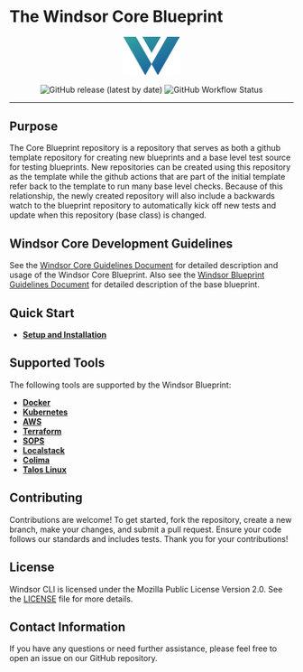 # The Windsor Core Blueprint

<p align="center">
  <img src="docs/img/windsor-logo.png" alt="Windsor CLI Logo" style="width: 20%; height: auto;">
</p>

<p align="center">
  <img src="https://img.shields.io/github/v/release/windsorcli/cli" alt="GitHub release (latest by date)">
  <img src="https://img.shields.io/github/actions/workflow/status/windsorcli/blueprint/ci.yaml" alt="GitHub Workflow Status">
</p>

---

## Purpose

The Core Blueprint repository is a repository that serves as both a github template repository for creating new blueprints and a base level test source for testing blueprints.  New repositories can be created using this repository as the template while the github actions that are part of the initial template refer back to the template to run many base level checks.  Because of this relationship, the newly created repository will also include a backwards watch to the blueprint repository to automatically kick off new tests and update when this repository (base class) is changed.

## Windsor Core Development Guidelines

See the [Windsor Core Guidelines Document](./docs/guides/core.md) for detailed description and usage of the Windsor Core Blueprint.  Also see the [Windsor Blueprint Guidelines Document](./docs/guides/blueprint.md) for detailed description of the base blueprint.

## Quick Start

- **[Setup and Installation](https://windsorcli.github.io/latest/install/install/)**

## Supported Tools

The following tools are supported by the Windsor Blueprint:

- [**Docker**](https://github.com/docker/docker-ce)
- [**Kubernetes**](https://github.com/kubernetes/kubernetes)
- [**AWS**](https://github.com/aws/aws-cli)
- [**Terraform**](https://github.com/hashicorp/terraform)
- [**SOPS**](https://github.com/mozilla/sops)
- [**Localstack**](https://github.com/localstack/localstack)
- [**Colima**](https://github.com/abiosoft/colima)
- [**Talos Linux**](https://github.com/siderolabs/talos)

## Contributing

Contributions are welcome! To get started, fork the repository, create a new branch, make your changes, and submit a pull request. Ensure your code follows our standards and includes tests. Thank you for your contributions!

## License

Windsor CLI is licensed under the Mozilla Public License Version 2.0. See the [LICENSE](LICENSE) file for more details.

## Contact Information

If you have any questions or need further assistance, please feel free to open an issue on our GitHub repository.
